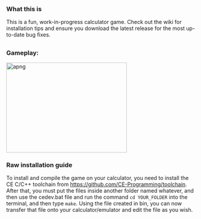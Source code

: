 ### What this is
This is a fun, work-in-progress calculator game. Check out the wiki for installation tips and ensure you download the latest release for the most up-to-date bug fixes.
## 
### Gameplay:
<img width="320" height="240" alt="apng" src="https://github.com/user-attachments/assets/11c0d24d-3006-440f-9097-bb6da1691b40" />

### Raw installation guide
To install and compile the game on your calculator, you need to install the CE C/C++ toolchain from https://github.com/CE-Programming/toolchain. After that, you must put the files inside another folder named whatever, and then use the cedev.bat file and run the command `cd YOUR_FOLDER` into the terminal, and then type `make`. Using the file created in bin, you can now transfer that file onto your calculator/emulator and edit the file as you wish. 
